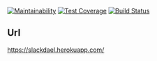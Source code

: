 [![Maintainability](https://api.codeclimate.com/v1/badges/c7f817001e0adbad6bf8/maintainability)](https://codeclimate.com/github/Dael777/project-lvl4-s441/maintainability)
[![Test Coverage](https://api.codeclimate.com/v1/badges/c7f817001e0adbad6bf8/test_coverage)](https://codeclimate.com/github/Dael777/project-lvl4-s441/test_coverage)
[![Build Status](https://travis-ci.org/Dael777/Chat.svg?branch=master)](https://travis-ci.org/Dael777/Chat)

<h2>Url</h2>
<a href="https://slackdael.herokuapp.com/" target="_blank">https://slackdael.herokuapp.com/</a>
